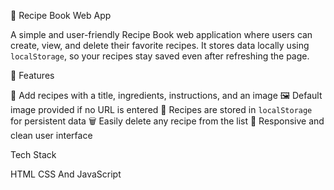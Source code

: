 🍲 Recipe Book Web App

A simple and user-friendly Recipe Book web application where users can create, view, and delete their favorite recipes. It stores data locally using `localStorage`, so your recipes stay saved even after refreshing the page.

🚀 Features

📝 Add recipes with a title, ingredients, instructions, and an image
 🖼 Default image provided if no URL is entered
 💾 Recipes are stored in `localStorage` for persistent data
 🗑 Easily delete any recipe from the list
 📱 Responsive and clean user interface

Tech Stack

 HTML
 CSS
And  JavaScript

 


